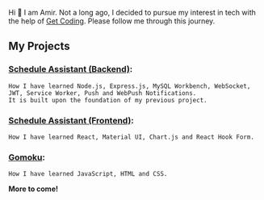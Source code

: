 Hi :wave: I am Amir. Not a long ago, I decided to pursue my interest in tech with the help of [Get Coding](https://www.get-coding.ca/). Please follow me through this journey.

## My Projects

### [Schedule Assistant (Backend)](https://schedule-assistant.link/):
    How I have learned Node.js, Express.js, MySQL Workbench, WebSocket, JWT, Service Worker, Push and WebPush Notifications.
    It is built upon the foundation of my previous project.

### [Schedule Assistant (Frontend)](https://amir-aminian.github.io/schedule-assistant/):
    How I have learned React, Material UI, Chart.js and React Hook Form.

### [Gomoku](https://amir-aminian.github.io/gomoku/):
    How I have learned JavaScript, HTML and CSS.

**More to come!**
